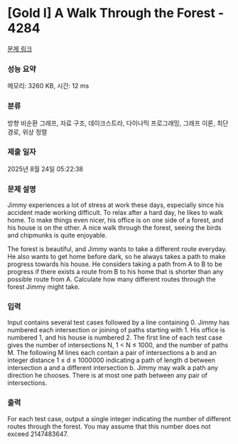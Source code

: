 # [Gold I] A Walk Through the Forest - 4284 

[문제 링크](https://www.acmicpc.net/problem/4284) 

### 성능 요약

메모리: 3260 KB, 시간: 12 ms

### 분류

방향 비순환 그래프, 자료 구조, 데이크스트라, 다이나믹 프로그래밍, 그래프 이론, 최단 경로, 위상 정렬

### 제출 일자

2025년 8월 24일 05:22:38

### 문제 설명

<p>Jimmy experiences a lot of stress at work these days, especially since his accident made working difficult. To relax after a hard day, he likes to walk home. To make things even nicer, his office is on one side of a forest, and his house is on the other. A nice walk through the forest, seeing the birds and chipmunks is quite enjoyable.</p>

<p>The forest is beautiful, and Jimmy wants to take a different route everyday. He also wants to get home before dark, so he always takes a path to make progress towards his house. He considers taking a path from A to B to be progress if there exists a route from B to his home that is shorter than any possible route from A. Calculate how many different routes through the forest Jimmy might take.</p>

### 입력 

 <p>Input contains several test cases followed by a line containing 0. Jimmy has numbered each intersection or joining of paths starting with 1. His office is numbered 1, and his house is numbered 2. The first line of each test case gives the number of intersections N, 1 < N ≤ 1000, and the number of paths M. The following M lines each contain a pair of intersections a b and an integer distance 1 ≤ d ≤ 1000000 indicating a path of length d between intersection a and a different intersection b. Jimmy may walk a path any direction he chooses. There is at most one path between any pair of intersections.</p>

### 출력 

 <p>For each test case, output a single integer indicating the number of different routes through the forest. You may assume that this number does not exceed 2147483647.</p>

